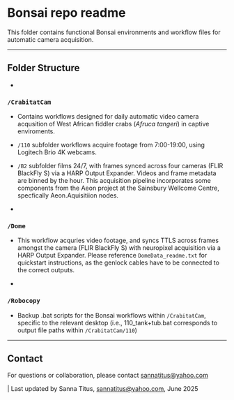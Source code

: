 # Bonsai repo readme

This folder contains functional Bonsai environments and workflow files for automatic camera acquisition. 

---

## Folder Structure
- 
### `/CrabitatCam`
- Contains workflows designed for daily automatic video camera acqusition of West African fiddler crabs (*Afruca tangeri*) in captive enviroments.
- `/110` subfolder workflows acquire footage from 7:00-19:00, using Logitech Brio 4K webcams.
- `/B2` subfolder films 24/7, with frames synced across four cameras (FLIR BlackFly S) via a HARP Output Expander. Videos and frame metadata are binned by the hour. This acquisition pipeline incorporates some components from the Aeon project at the Sainsbury Wellcome Centre, specfically Aeon.Aquisitiion nodes.

- 
### `/Dome`
- This workflow acquries video footage, and syncs TTLS across frames amongst the camera (FLIR BlackFly S) with neuropixel acquisition via a HARP Output Expander. Please reference `DomeData_readme.txt` for quickstart instructions, as the genlock cables have to be connected to the correct outputs.

- 
### `/Robocopy`
- Backup .bat scripts for the Bonsai workflows within `/CrabitatCam`, specific to the relevant desktop (i.e., 110_tank+tub.bat corresponds to output file paths within `/CrabitatCam/110`)

- ---

## Contact

For questions or collaboration, please contact sannatitus@yahoo.com

| Last updated by Sanna Titus, sannatitus@yahoo.com, June 2025 
